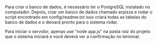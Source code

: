 Para criar o banco de dados, é necessário ter o PostgreSQL instalado no computador.
Depois, criar um banco de dados chamado erpizza e rodar o script encontrado em config/readme.txt
isso criará todas as tabelas do banco de dados e o deixará pronto para o sistema rodar.

Para iniciar o servidor, apenas use "node app.js" na pasta raiz do projeto que o sistema iniciará e você deverá ver a confirmação no terminal.
